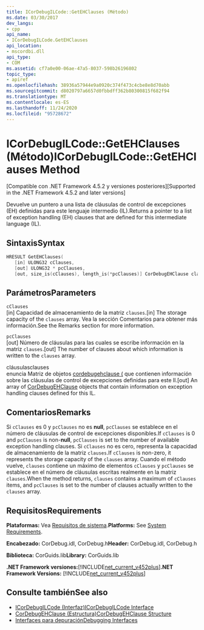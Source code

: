 ```yaml
---
title: ICorDebugILCode::GetEHClauses (Método)
ms.date: 03/30/2017
dev_langs:
- cpp
api_name:
- ICorDebugILCode.GetEHClauses
api_location:
- mscordbi.dll
api_type:
- COM
ms.assetid: cf7a0e00-06ae-47a5-8037-598b26196802
topic_type:
- apiref
ms.openlocfilehash: 38936a57944e9a0920c374f473c4cbe8e8d70abb
ms.sourcegitcommit: d8020797a6657d0fbbdff362b80300815f682f94
ms.translationtype: MT
ms.contentlocale: es-ES
ms.lasthandoff: 11/24/2020
ms.locfileid: "95728672"
---
```

# <a name="icordebugilcodegetehclauses-method"></a><span data-ttu-id="da179-102">ICorDebugILCode::GetEHClauses (Método)</span><span class="sxs-lookup"><span data-stu-id="da179-102">ICorDebugILCode::GetEHClauses Method</span></span>

<span data-ttu-id="da179-103">[Compatible con .NET Framework 4.5.2 y versiones posteriores]</span><span class="sxs-lookup"><span data-stu-id="da179-103">[Supported in the .NET Framework 4.5.2 and later versions]</span></span>  
  
 <span data-ttu-id="da179-104">Devuelve un puntero a una lista de cláusulas de control de excepciones (EH) definidas para este lenguaje intermedio (IL).</span><span class="sxs-lookup"><span data-stu-id="da179-104">Returns a pointer to a list of exception handling (EH) clauses that are defined for this intermediate language (IL).</span></span>  
  
## <a name="syntax"></a><span data-ttu-id="da179-105">Sintaxis</span><span class="sxs-lookup"><span data-stu-id="da179-105">Syntax</span></span>  
  
```cpp
HRESULT GetEHClauses(  
   [in] ULONG32 cClauses,  
   [out] ULONG32 * pcClauses,  
   [out, size_is(cClauses), length_is(*pcClauses)] CorDebugEHClause clauses[]);  
```  
  
## <a name="parameters"></a><span data-ttu-id="da179-106">Parámetros</span><span class="sxs-lookup"><span data-stu-id="da179-106">Parameters</span></span>  

 `cClauses`  
 <span data-ttu-id="da179-107">[in] Capacidad de almacenamiento de la matriz `clauses`.</span><span class="sxs-lookup"><span data-stu-id="da179-107">[in] The storage capacity of the `clauses` array.</span></span> <span data-ttu-id="da179-108">Vea la sección Comentarios para obtener más información.</span><span class="sxs-lookup"><span data-stu-id="da179-108">See the Remarks section for more information.</span></span>  
  
 `pcClauses`  
 <span data-ttu-id="da179-109">[out] Número de cláusulas para las cuales se escribe información en la matriz `clauses`.</span><span class="sxs-lookup"><span data-stu-id="da179-109">[out] The number of clauses about which information is written to the `clauses` array.</span></span>  
  
 <span data-ttu-id="da179-110">cláusulas</span><span class="sxs-lookup"><span data-stu-id="da179-110">clauses</span></span>  
 <span data-ttu-id="da179-111">enuncia Matriz de objetos [cordebugehclause (](cordebugehclause-structure.md) que contienen información sobre las cláusulas de control de excepciones definidas para este Il.</span><span class="sxs-lookup"><span data-stu-id="da179-111">[out] An array of [CorDebugEHClause](cordebugehclause-structure.md) objects that contain information on exception handling clauses defined for this IL.</span></span>  
  
## <a name="remarks"></a><span data-ttu-id="da179-112">Comentarios</span><span class="sxs-lookup"><span data-stu-id="da179-112">Remarks</span></span>  

 <span data-ttu-id="da179-113">Si `cClauses` es 0 y `pcClauses` no es **null**, `pcClauses` se establece en el número de cláusulas de control de excepciones disponibles.</span><span class="sxs-lookup"><span data-stu-id="da179-113">If `cClauses` is 0 and `pcClauses` is non-**null**, `pcClauses` is set to the number of available exception handling clauses.</span></span> <span data-ttu-id="da179-114">Si `cClauses` no es cero, representa la capacidad de almacenamiento de la matriz `clauses`.</span><span class="sxs-lookup"><span data-stu-id="da179-114">If `cClauses` is non-zero, it represents the storage capacity of the `clauses` array.</span></span> <span data-ttu-id="da179-115">Cuando el método vuelve, `clauses` contiene un máximo de elementos `cClauses` y `pcClauses` se establece en el número de cláusulas escritas realmente en la matriz `clauses`.</span><span class="sxs-lookup"><span data-stu-id="da179-115">When the method returns, `clauses` contains a maximum of `cClauses` items, and `pcClauses` is set to the number of clauses actually written to the `clauses` array.</span></span>  
  
## <a name="requirements"></a><span data-ttu-id="da179-116">Requisitos</span><span class="sxs-lookup"><span data-stu-id="da179-116">Requirements</span></span>  

 <span data-ttu-id="da179-117">**Plataformas:** Vea [Requisitos de sistema](../../get-started/system-requirements.md).</span><span class="sxs-lookup"><span data-stu-id="da179-117">**Platforms:** See [System Requirements](../../get-started/system-requirements.md).</span></span>  
  
 <span data-ttu-id="da179-118">**Encabezado:** CorDebug.idl, CorDebug.h</span><span class="sxs-lookup"><span data-stu-id="da179-118">**Header:** CorDebug.idl, CorDebug.h</span></span>  
  
 <span data-ttu-id="da179-119">**Biblioteca:** CorGuids.lib</span><span class="sxs-lookup"><span data-stu-id="da179-119">**Library:** CorGuids.lib</span></span>  
  
 <span data-ttu-id="da179-120">**.NET Framework versiones:**[!INCLUDE[net_current_v452plus](../../../../includes/net-current-v452plus-md.md)]</span><span class="sxs-lookup"><span data-stu-id="da179-120">**.NET Framework Versions:** [!INCLUDE[net_current_v452plus](../../../../includes/net-current-v452plus-md.md)]</span></span>  
  
## <a name="see-also"></a><span data-ttu-id="da179-121">Consulte también</span><span class="sxs-lookup"><span data-stu-id="da179-121">See also</span></span>

- [<span data-ttu-id="da179-122">ICorDebugILCode (Interfaz)</span><span class="sxs-lookup"><span data-stu-id="da179-122">ICorDebugILCode Interface</span></span>](icordebugilcode-interface.md)
- [<span data-ttu-id="da179-123">CorDebugEHClause (Estructura)</span><span class="sxs-lookup"><span data-stu-id="da179-123">CorDebugEHClause Structure</span></span>](cordebugehclause-structure.md)
- [<span data-ttu-id="da179-124">Interfaces para depuración</span><span class="sxs-lookup"><span data-stu-id="da179-124">Debugging Interfaces</span></span>](debugging-interfaces.md)
